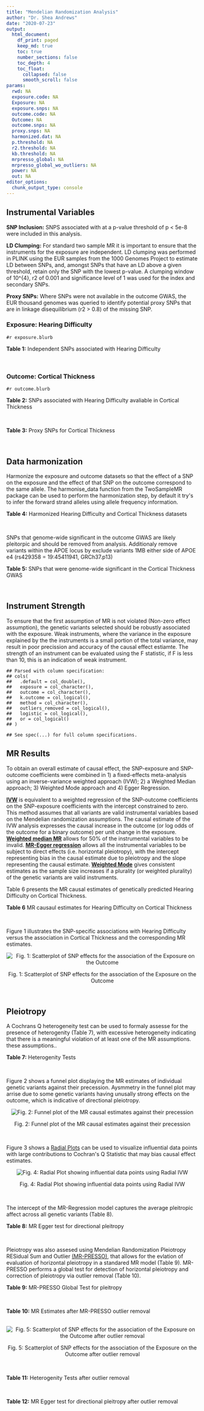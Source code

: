 ```yaml
---
title: "Mendelian Randomization Analysis"
author: "Dr. Shea Andrews"
date: "2020-07-23"
output:
  html_document:
    df_print: paged
    keep_md: true
    toc: true
    number_sections: false
    toc_depth: 4
    toc_float:
      collapsed: false
      smooth_scroll: false
params:
  rwd: NA
  exposure.code: NA
  Exposure: NA
  exposure.snps: NA
  outcome.code: NA
  Outcome: NA
  outcome.snps: NA
  proxy.snps: NA
  harmonized.dat: NA
  p.threshold: NA
  r2.threshold: NA
  kb.threshold: NA
  mrpresso_global: NA
  mrpresso_global_wo_outliers: NA
  power: NA
  out: NA
editor_options:
  chunk_output_type: console
---
```







## Instrumental Variables
**SNP Inclusion:** SNPS associated with at a p-value threshold of p < 5e-8 were included in this analysis.
<br>

**LD Clumping:** For standard two sample MR it is important to ensure that the instruments for the exposure are independent. LD clumping was performed in PLINK using the EUR samples from the 1000 Genomes Project to estimate LD between SNPs, and, amongst SNPs that have an LD above a given threshold, retain only the SNP with the lowest p-value. A clumping window of 10^{4}, r2 of 0.001 and significance level of 1 was used for the index and secondary SNPs.
<br>

**Proxy SNPs:** Where SNPs were not available in the outcome GWAS, the EUR thousand genomes was queried to identify potential proxy SNPs that are in linkage disequilibrium (r2 > 0.8) of the missing SNP.
<br>

### Exposure: Hearing Difficulty
`#r exposure.blurb`
<br>

**Table 1:** Independent SNPs associated with Hearing Difficulty
<div data-pagedtable="false">
  <script data-pagedtable-source type="application/json">
{"columns":[{"label":["SNP"],"name":[1],"type":["chr"],"align":["left"]},{"label":["CHROM"],"name":[2],"type":["dbl"],"align":["right"]},{"label":["POS"],"name":[3],"type":["dbl"],"align":["right"]},{"label":["REF"],"name":[4],"type":["chr"],"align":["left"]},{"label":["ALT"],"name":[5],"type":["chr"],"align":["left"]},{"label":["AF"],"name":[6],"type":["dbl"],"align":["right"]},{"label":["BETA"],"name":[7],"type":["dbl"],"align":["right"]},{"label":["SE"],"name":[8],"type":["dbl"],"align":["right"]},{"label":["Z"],"name":[9],"type":["dbl"],"align":["right"]},{"label":["P"],"name":[10],"type":["dbl"],"align":["right"]},{"label":["N"],"name":[11],"type":["dbl"],"align":["right"]},{"label":["TRAIT"],"name":[12],"type":["chr"],"align":["left"]}],"data":[{"1":"rs12027345","2":"1","3":"46239991","4":"G","5":"A","6":"0.432915","7":"-0.00785785","8":"0.00133184","9":"-5.90000","10":"3.6e-09","11":"250389","12":"Hearing_Difficulty"},{"1":"rs7525101","2":"1","3":"165109131","4":"C","5":"T","6":"0.440725","7":"0.00752096","8":"0.00132707","9":"5.66734","10":"1.5e-08","11":"250389","12":"Hearing_Difficulty"},{"1":"rs10927035","2":"1","3":"243703982","4":"C","5":"T","6":"0.649233","7":"0.00754234","8":"0.00138251","9":"5.45554","10":"4.9e-08","11":"250389","12":"Hearing_Difficulty"},{"1":"rs62188635","2":"2","3":"208082510","4":"C","5":"T","6":"0.545031","7":"-0.00827833","8":"0.00132906","9":"-6.22871","10":"4.7e-10","11":"250389","12":"Hearing_Difficulty"},{"1":"rs13093972","2":"3","3":"114987255","4":"A","5":"G","6":"0.448377","7":"0.00775587","8":"0.00133038","9":"5.82982","10":"5.5e-09","11":"250389","12":"Hearing_Difficulty"},{"1":"rs55853808","2":"3","3":"182053946","4":"A","5":"G","6":"0.162990","7":"0.01187470","8":"0.00180540","9":"6.57732","10":"4.8e-11","11":"250389","12":"Hearing_Difficulty"},{"1":"rs35414371","2":"4","3":"17530692","4":"T","5":"A","6":"0.132722","7":"0.01310280","8":"0.00194526","9":"6.73576","10":"1.6e-11","11":"250389","12":"Hearing_Difficulty"},{"1":"rs10475169","2":"5","3":"2555514","4":"A","5":"C","6":"0.117756","7":"0.01173770","8":"0.00204412","9":"5.74218","10":"9.3e-09","11":"250389","12":"Hearing_Difficulty"},{"1":"rs6453022","2":"5","3":"73076511","4":"C","5":"A","6":"0.500946","7":"0.01262160","8":"0.00132561","9":"9.52135","10":"1.7e-21","11":"250389","12":"Hearing_Difficulty"},{"1":"rs306574","2":"5","3":"94049523","4":"A","5":"G","6":"0.488764","7":"-0.00793561","8":"0.00131904","9":"-6.01620","10":"1.8e-09","11":"250389","12":"Hearing_Difficulty"},{"1":"rs1928176","2":"6","3":"21968899","4":"A","5":"G","6":"0.482818","7":"0.00749378","8":"0.00133347","9":"5.61976","10":"1.9e-08","11":"250389","12":"Hearing_Difficulty"},{"1":"rs13204736","2":"6","3":"32582603","4":"G","5":"A","6":"0.348495","7":"0.01146660","8":"0.00142649","9":"8.03833","10":"9.1e-16","11":"250389","12":"Hearing_Difficulty"},{"1":"rs62646255","2":"6","3":"43262303","4":"T","5":"C","6":"0.391260","7":"-0.01270780","8":"0.00135504","9":"-9.37817","10":"6.7e-21","11":"250389","12":"Hearing_Difficulty"},{"1":"rs217287","2":"6","3":"84407466","4":"C","5":"T","6":"0.440322","7":"0.00784960","8":"0.00133602","9":"5.87536","10":"4.2e-09","11":"250389","12":"Hearing_Difficulty"},{"1":"rs9493627","2":"6","3":"133789728","4":"G","5":"A","6":"0.320275","7":"0.01043660","8":"0.00141112","9":"7.39597","10":"1.4e-13","11":"250389","12":"Hearing_Difficulty"},{"1":"rs2236401","2":"6","3":"158504981","4":"C","5":"T","6":"0.514779","7":"0.00808004","8":"0.00132024","9":"6.12013","10":"9.3e-10","11":"250389","12":"Hearing_Difficulty"},{"1":"rs4947828","2":"7","3":"50805115","4":"T","5":"G","6":"0.769429","7":"0.00955408","8":"0.00156472","9":"6.10594","10":"1.0e-09","11":"250389","12":"Hearing_Difficulty"},{"1":"rs9691831","2":"7","3":"138498348","4":"A","5":"G","6":"0.584558","7":"0.00740690","8":"0.00133806","9":"5.53555","10":"3.1e-08","11":"250389","12":"Hearing_Difficulty"},{"1":"rs3890736","2":"8","3":"21532239","4":"G","5":"A","6":"0.373324","7":"0.00765762","8":"0.00136882","9":"5.59432","10":"2.2e-08","11":"250389","12":"Hearing_Difficulty"},{"1":"rs76837345","2":"8","3":"82668818","4":"A","5":"G","6":"0.069355","7":"0.01460190","8":"0.00259963","9":"5.61691","10":"1.9e-08","11":"250389","12":"Hearing_Difficulty"},{"1":"rs1962104","2":"8","3":"141635329","4":"T","5":"C","6":"0.558034","7":"0.00889466","8":"0.00133827","9":"6.64639","10":"3.0e-11","11":"250389","12":"Hearing_Difficulty"},{"1":"rs4948502","2":"10","3":"63839417","4":"T","5":"C","6":"0.426934","7":"-0.00805794","8":"0.00133835","9":"-6.02080","10":"1.7e-09","11":"250389","12":"Hearing_Difficulty"},{"1":"rs2270550","2":"10","3":"75874192","4":"T","5":"C","6":"0.547333","7":"0.00852536","8":"0.00136055","9":"6.26611","10":"3.7e-10","11":"250389","12":"Hearing_Difficulty"},{"1":"rs11596052","2":"10","3":"80520313","4":"T","5":"C","6":"0.219355","7":"-0.00900108","8":"0.00161979","9":"-5.55694","10":"2.7e-08","11":"250389","12":"Hearing_Difficulty"},{"1":"rs1097215","2":"10","3":"94787804","4":"G","5":"A","6":"0.474064","7":"-0.00798345","8":"0.00132256","9":"-6.03636","10":"1.6e-09","11":"250389","12":"Hearing_Difficulty"},{"1":"rs10901863","2":"10","3":"126812270","4":"C","5":"T","6":"0.268469","7":"0.01207640","8":"0.00153378","9":"7.87362","10":"3.4e-15","11":"250389","12":"Hearing_Difficulty"},{"1":"rs55635402","2":"11","3":"8056913","4":"A","5":"G","6":"0.194930","7":"-0.01052120","8":"0.00166935","9":"-6.30257","10":"2.9e-10","11":"250389","12":"Hearing_Difficulty"},{"1":"rs141403654","2":"11","3":"47715487","4":"A","5":"T","6":"0.015434","7":"0.03134020","8":"0.00568478","9":"5.51300","10":"3.5e-08","11":"250389","12":"Hearing_Difficulty"},{"1":"rs7951935","2":"11","3":"89030399","4":"G","5":"T","6":"0.379826","7":"0.01135240","8":"0.00136208","9":"8.33461","10":"7.8e-17","11":"250389","12":"Hearing_Difficulty"},{"1":"rs67307131","2":"11","3":"118480223","4":"T","5":"C","6":"0.346657","7":"0.00913602","8":"0.00139364","9":"6.55551","10":"5.5e-11","11":"250389","12":"Hearing_Difficulty"},{"1":"rs12552","2":"13","3":"53625781","4":"A","5":"G","6":"0.561874","7":"-0.00728153","8":"0.00133440","9":"-5.45678","10":"4.8e-08","11":"250389","12":"Hearing_Difficulty"},{"1":"rs9517282","2":"13","3":"99059183","4":"C","5":"A","6":"0.548995","7":"-0.00778367","8":"0.00133726","9":"-5.82061","10":"5.9e-09","11":"250389","12":"Hearing_Difficulty"},{"1":"rs1566129","2":"14","3":"52514912","4":"T","5":"C","6":"0.586284","7":"-0.00906457","8":"0.00134065","9":"-6.76132","10":"1.4e-11","11":"250389","12":"Hearing_Difficulty"},{"1":"rs62015206","2":"15","3":"52374075","4":"C","5":"T","6":"0.591962","7":"0.00779412","8":"0.00134988","9":"5.77394","10":"7.7e-09","11":"250389","12":"Hearing_Difficulty"},{"1":"rs62033400","2":"16","3":"53811788","4":"A","5":"G","6":"0.394446","7":"-0.00850581","8":"0.00134974","9":"-6.30181","10":"2.9e-10","11":"250389","12":"Hearing_Difficulty"},{"1":"rs12938775","2":"17","3":"2574821","4":"G","5":"A","6":"0.501932","7":"-0.00745427","8":"0.00132034","9":"-5.64572","10":"1.6e-08","11":"250389","12":"Hearing_Difficulty"},{"1":"rs17671352","2":"17","3":"7127718","4":"T","5":"C","6":"0.619033","7":"-0.00777641","8":"0.00135880","9":"-5.72300","10":"1.0e-08","11":"250389","12":"Hearing_Difficulty"},{"1":"rs4611552","2":"18","3":"52636091","4":"T","5":"C","6":"0.215352","7":"0.00885933","8":"0.00160737","9":"5.51169","10":"3.6e-08","11":"250389","12":"Hearing_Difficulty"},{"1":"rs132929","2":"22","3":"38487002","4":"G","5":"A","6":"0.413979","7":"0.00983905","8":"0.00134066","9":"7.33896","10":"2.2e-13","11":"250389","12":"Hearing_Difficulty"},{"1":"rs36062310","2":"22","3":"50988105","4":"G","5":"A","6":"0.043658","7":"0.03145420","8":"0.00322683","9":"9.74771","10":"1.9e-22","11":"250389","12":"Hearing_Difficulty"}],"options":{"columns":{"min":{},"max":[10]},"rows":{"min":[10],"max":[10]},"pages":{}}}
  </script>
</div>
<br>

### Outcome: Cortical Thickness
`#r outcome.blurb`
<br>

**Table 2:** SNPs associated with Hearing Difficulty avaliable in Cortical Thickness
<div data-pagedtable="false">
  <script data-pagedtable-source type="application/json">
{"columns":[{"label":["SNP"],"name":[1],"type":["chr"],"align":["left"]},{"label":["CHROM"],"name":[2],"type":["dbl"],"align":["right"]},{"label":["POS"],"name":[3],"type":["dbl"],"align":["right"]},{"label":["REF"],"name":[4],"type":["chr"],"align":["left"]},{"label":["ALT"],"name":[5],"type":["chr"],"align":["left"]},{"label":["AF"],"name":[6],"type":["dbl"],"align":["right"]},{"label":["BETA"],"name":[7],"type":["dbl"],"align":["right"]},{"label":["SE"],"name":[8],"type":["dbl"],"align":["right"]},{"label":["Z"],"name":[9],"type":["dbl"],"align":["right"]},{"label":["P"],"name":[10],"type":["dbl"],"align":["right"]},{"label":["N"],"name":[11],"type":["dbl"],"align":["right"]},{"label":["TRAIT"],"name":[12],"type":["chr"],"align":["left"]}],"data":[{"1":"rs12027345","2":"1","3":"46239991","4":"G","5":"A","6":"0.4395","7":"-0.0018","8":"0.0008","9":"-2.2500000","10":"2.044e-02","11":"32126","12":"Cortical_Thickness"},{"1":"rs7525101","2":"1","3":"165109131","4":"C","5":"T","6":"0.4460","7":"-0.0011","8":"0.0008","9":"-1.3750000","10":"1.530e-01","11":"32872","12":"Cortical_Thickness"},{"1":"rs10927035","2":"1","3":"243703982","4":"C","5":"T","6":"0.6444","7":"-0.0009","8":"0.0008","9":"-1.1250000","10":"2.712e-01","11":"32680","12":"Cortical_Thickness"},{"1":"rs62188635","2":"2","3":"208082510","4":"C","5":"T","6":"0.5383","7":"-0.0024","8":"0.0008","9":"-3.0000000","10":"1.756e-03","11":"31514","12":"Cortical_Thickness"},{"1":"rs13093972","2":"3","3":"114987255","4":"A","5":"G","6":"0.4339","7":"0.0001","8":"0.0008","9":"0.1250000","10":"8.678e-01","11":"32872","12":"Cortical_Thickness"},{"1":"rs55853808","2":"3","3":"182053946","4":"A","5":"G","6":"0.1585","7":"-0.0010","8":"0.0011","9":"-0.9090910","10":"3.734e-01","11":"27467","12":"Cortical_Thickness"},{"1":"rs35414371","2":"4","3":"17530692","4":"T","5":"A","6":"0.1398","7":"0.0002","8":"0.0011","9":"0.1818182","10":"8.845e-01","11":"32872","12":"Cortical_Thickness"},{"1":"rs10475169","2":"5","3":"2555514","4":"A","5":"C","6":"0.1209","7":"0.0007","8":"0.0011","9":"0.6363640","10":"5.604e-01","11":"33281","12":"Cortical_Thickness"},{"1":"rs6453022","2":"5","3":"73076511","4":"C","5":"A","6":"0.4921","7":"0.0008","8":"0.0008","9":"1.0000000","10":"3.048e-01","11":"32872","12":"Cortical_Thickness"},{"1":"rs306574","2":"5","3":"94049523","4":"A","5":"G","6":"0.4991","7":"-0.0005","8":"0.0008","9":"-0.6250000","10":"5.357e-01","11":"32872","12":"Cortical_Thickness"},{"1":"rs1928176","2":"6","3":"21968899","4":"A","5":"G","6":"0.4812","7":"0.0006","8":"0.0008","9":"0.7500000","10":"4.513e-01","11":"32872","12":"Cortical_Thickness"},{"1":"rs217287","2":"6","3":"84407466","4":"C","5":"T","6":"0.4341","7":"-0.0009","8":"0.0008","9":"-1.1250000","10":"2.521e-01","11":"32872","12":"Cortical_Thickness"},{"1":"rs9493627","2":"6","3":"133789728","4":"G","5":"A","6":"0.3187","7":"-0.0003","8":"0.0008","9":"-0.3750000","10":"6.894e-01","11":"32243","12":"Cortical_Thickness"},{"1":"rs2236401","2":"6","3":"158504981","4":"C","5":"T","6":"0.5164","7":"-0.0001","8":"0.0008","9":"-0.1250000","10":"9.241e-01","11":"32603","12":"Cortical_Thickness"},{"1":"rs4947828","2":"7","3":"50805115","4":"T","5":"G","6":"0.7711","7":"0.0008","8":"0.0009","9":"0.8888890","10":"3.528e-01","11":"32680","12":"Cortical_Thickness"},{"1":"rs9691831","2":"7","3":"138498348","4":"A","5":"G","6":"0.5870","7":"-0.0010","8":"0.0008","9":"-1.2500000","10":"2.163e-01","11":"32872","12":"Cortical_Thickness"},{"1":"rs3890736","2":"8","3":"21532239","4":"G","5":"A","6":"0.3836","7":"0.0009","8":"0.0008","9":"1.1250000","10":"2.337e-01","11":"32643","12":"Cortical_Thickness"},{"1":"rs76837345","2":"8","3":"82668818","4":"A","5":"G","6":"0.0677","7":"-0.0005","8":"0.0015","9":"-0.3333330","10":"7.211e-01","11":"32872","12":"Cortical_Thickness"},{"1":"rs1962104","2":"8","3":"141635329","4":"T","5":"C","6":"0.5460","7":"-0.0006","8":"0.0008","9":"-0.7500000","10":"4.723e-01","11":"32872","12":"Cortical_Thickness"},{"1":"rs4948502","2":"10","3":"63839417","4":"T","5":"C","6":"0.4177","7":"-0.0007","8":"0.0008","9":"-0.8750000","10":"3.458e-01","11":"32872","12":"Cortical_Thickness"},{"1":"rs11596052","2":"10","3":"80520313","4":"T","5":"C","6":"0.2213","7":"0.0001","8":"0.0009","9":"0.1111110","10":"8.815e-01","11":"32512","12":"Cortical_Thickness"},{"1":"rs1097215","2":"10","3":"94787804","4":"G","5":"A","6":"0.4879","7":"0.0009","8":"0.0008","9":"1.1250000","10":"2.326e-01","11":"32872","12":"Cortical_Thickness"},{"1":"rs10901863","2":"10","3":"126812270","4":"C","5":"T","6":"0.2681","7":"-0.0007","8":"0.0010","9":"-0.7000000","10":"4.867e-01","11":"29256","12":"Cortical_Thickness"},{"1":"rs55635402","2":"11","3":"8056913","4":"A","5":"G","6":"0.1966","7":"-0.0008","8":"0.0009","9":"-0.8888890","10":"3.809e-01","11":"32441","12":"Cortical_Thickness"},{"1":"rs141403654","2":"11","3":"47715487","4":"A","5":"T","6":"0.0217","7":"0.0003","8":"0.0031","9":"0.0967742","10":"9.209e-01","11":"28823","12":"Cortical_Thickness"},{"1":"rs7951935","2":"11","3":"89030399","4":"G","5":"T","6":"0.3636","7":"0.0015","8":"0.0008","9":"1.8750000","10":"4.710e-02","11":"32872","12":"Cortical_Thickness"},{"1":"rs67307131","2":"11","3":"118480223","4":"T","5":"C","6":"0.3440","7":"-0.0005","8":"0.0008","9":"-0.6250000","10":"5.681e-01","11":"32872","12":"Cortical_Thickness"},{"1":"rs12552","2":"13","3":"53625781","4":"A","5":"G","6":"0.5590","7":"-0.0007","8":"0.0008","9":"-0.8750000","10":"3.925e-01","11":"32872","12":"Cortical_Thickness"},{"1":"rs9517282","2":"13","3":"99059183","4":"C","5":"A","6":"0.5417","7":"-0.0010","8":"0.0008","9":"-1.2500000","10":"2.166e-01","11":"32872","12":"Cortical_Thickness"},{"1":"rs1566129","2":"14","3":"52514912","4":"T","5":"C","6":"0.5837","7":"-0.0006","8":"0.0008","9":"-0.7500000","10":"4.430e-01","11":"32872","12":"Cortical_Thickness"},{"1":"rs62015206","2":"15","3":"52374075","4":"C","5":"T","6":"0.5848","7":"0.0006","8":"0.0008","9":"0.7500000","10":"4.673e-01","11":"32872","12":"Cortical_Thickness"},{"1":"rs62033400","2":"16","3":"53811788","4":"A","5":"G","6":"0.3938","7":"-0.0007","8":"0.0008","9":"-0.8750000","10":"3.885e-01","11":"32872","12":"Cortical_Thickness"},{"1":"rs12938775","2":"17","3":"2574821","4":"G","5":"A","6":"0.5010","7":"-0.0043","8":"0.0009","9":"-4.7777778","10":"6.873e-07","11":"27187","12":"Cortical_Thickness"},{"1":"rs17671352","2":"17","3":"7127718","4":"T","5":"C","6":"0.6261","7":"-0.0010","8":"0.0008","9":"-1.2500000","10":"2.036e-01","11":"32872","12":"Cortical_Thickness"},{"1":"rs4611552","2":"18","3":"52636091","4":"T","5":"C","6":"0.2174","7":"0.0001","8":"0.0009","9":"0.1111110","10":"9.331e-01","11":"32872","12":"Cortical_Thickness"},{"1":"rs132929","2":"22","3":"38487002","4":"G","5":"A","6":"0.4149","7":"-0.0013","8":"0.0008","9":"-1.6250000","10":"9.680e-02","11":"32764","12":"Cortical_Thickness"},{"1":"rs36062310","2":"22","3":"50988105","4":"G","5":"A","6":"0.0432","7":"0.0003","8":"0.0022","9":"0.1363636","10":"8.962e-01","11":"27046","12":"Cortical_Thickness"},{"1":"rs13204736","2":"NA","3":"NA","4":"NA","5":"NA","6":"NA","7":"NA","8":"NA","9":"NA","10":"NA","11":"NA","12":"NA"},{"1":"rs62646255","2":"NA","3":"NA","4":"NA","5":"NA","6":"NA","7":"NA","8":"NA","9":"NA","10":"NA","11":"NA","12":"NA"},{"1":"rs2270550","2":"NA","3":"NA","4":"NA","5":"NA","6":"NA","7":"NA","8":"NA","9":"NA","10":"NA","11":"NA","12":"NA"}],"options":{"columns":{"min":{},"max":[10]},"rows":{"min":[10],"max":[10]},"pages":{}}}
  </script>
</div>
<br>

**Table 3:** Proxy SNPs for Cortical Thickness
<div data-pagedtable="false">
  <script data-pagedtable-source type="application/json">
{"columns":[{"label":["target_snp"],"name":[1],"type":["chr"],"align":["left"]},{"label":["proxy_snp"],"name":[2],"type":["chr"],"align":["left"]},{"label":["ld.r2"],"name":[3],"type":["dbl"],"align":["right"]},{"label":["Dprime"],"name":[4],"type":["dbl"],"align":["right"]},{"label":["PHASE"],"name":[5],"type":["chr"],"align":["left"]},{"label":["X12"],"name":[6],"type":["lgl"],"align":["right"]},{"label":["CHROM"],"name":[7],"type":["dbl"],"align":["right"]},{"label":["POS"],"name":[8],"type":["dbl"],"align":["right"]},{"label":["REF.proxy"],"name":[9],"type":["chr"],"align":["left"]},{"label":["ALT.proxy"],"name":[10],"type":["chr"],"align":["left"]},{"label":["AF"],"name":[11],"type":["dbl"],"align":["right"]},{"label":["BETA"],"name":[12],"type":["dbl"],"align":["right"]},{"label":["SE"],"name":[13],"type":["dbl"],"align":["right"]},{"label":["Z"],"name":[14],"type":["dbl"],"align":["right"]},{"label":["P"],"name":[15],"type":["dbl"],"align":["right"]},{"label":["N"],"name":[16],"type":["dbl"],"align":["right"]},{"label":["TRAIT"],"name":[17],"type":["chr"],"align":["left"]},{"label":["ref"],"name":[18],"type":["chr"],"align":["left"]},{"label":["ref.proxy"],"name":[19],"type":["chr"],"align":["left"]},{"label":["alt"],"name":[20],"type":["chr"],"align":["left"]},{"label":["alt.proxy"],"name":[21],"type":["chr"],"align":["left"]},{"label":["ALT"],"name":[22],"type":["chr"],"align":["left"]},{"label":["REF"],"name":[23],"type":["chr"],"align":["left"]},{"label":["proxy.outcome"],"name":[24],"type":["lgl"],"align":["right"]}],"data":[{"1":"rs62646255","2":"rs1574430","3":"0.971797","4":"0.995868","5":"CA/TC","6":"NA","7":"6","8":"43269029","9":"A","10":"C","11":"0.5990","12":"0.0023","13":"8e-04","14":"2.875","15":"0.002607","16":"32872","17":"Cortical_Thickness","18":"C","19":"A","20":"T","21":"C","22":"T","23":"C","24":"TRUE"},{"1":"rs2270550","2":"rs2131957","3":"0.856412","4":"0.982009","5":"TC/CA","6":"NA","7":"10","8":"75866929","9":"C","10":"A","11":"0.5746","12":"-0.0009","13":"8e-04","14":"-1.125","15":"0.241500","16":"32680","17":"Cortical_Thickness","18":"T","19":"C","20":"C","21":"A","22":"C","23":"T","24":"TRUE"},{"1":"rs13204736","2":"NA","3":"NA","4":"NA","5":"NA","6":"NA","7":"NA","8":"NA","9":"NA","10":"NA","11":"NA","12":"NA","13":"NA","14":"NA","15":"NA","16":"NA","17":"NA","18":"NA","19":"NA","20":"NA","21":"NA","22":"NA","23":"NA","24":"NA"}],"options":{"columns":{"min":{},"max":[10]},"rows":{"min":[10],"max":[10]},"pages":{}}}
  </script>
</div>
<br>

## Data harmonization
Harmonize the exposure and outcome datasets so that the effect of a SNP on the exposure and the effect of that SNP on the outcome correspond to the same allele. The harmonise_data function from the TwoSampleMR package can be used to perform the harmonization step, by default it try's to infer the forward strand alleles using allele frequency information.
<br>

**Table 4:** Harmonized Hearing Difficulty and Cortical Thickness datasets
<div data-pagedtable="false">
  <script data-pagedtable-source type="application/json">
{"columns":[{"label":["SNP"],"name":[1],"type":["chr"],"align":["left"]},{"label":["effect_allele.exposure"],"name":[2],"type":["chr"],"align":["left"]},{"label":["other_allele.exposure"],"name":[3],"type":["chr"],"align":["left"]},{"label":["effect_allele.outcome"],"name":[4],"type":["chr"],"align":["left"]},{"label":["other_allele.outcome"],"name":[5],"type":["chr"],"align":["left"]},{"label":["beta.exposure"],"name":[6],"type":["dbl"],"align":["right"]},{"label":["beta.outcome"],"name":[7],"type":["dbl"],"align":["right"]},{"label":["eaf.exposure"],"name":[8],"type":["dbl"],"align":["right"]},{"label":["eaf.outcome"],"name":[9],"type":["dbl"],"align":["right"]},{"label":["remove"],"name":[10],"type":["lgl"],"align":["right"]},{"label":["palindromic"],"name":[11],"type":["lgl"],"align":["right"]},{"label":["ambiguous"],"name":[12],"type":["lgl"],"align":["right"]},{"label":["id.outcome"],"name":[13],"type":["chr"],"align":["left"]},{"label":["chr.outcome"],"name":[14],"type":["dbl"],"align":["right"]},{"label":["pos.outcome"],"name":[15],"type":["dbl"],"align":["right"]},{"label":["se.outcome"],"name":[16],"type":["dbl"],"align":["right"]},{"label":["z.outcome"],"name":[17],"type":["dbl"],"align":["right"]},{"label":["pval.outcome"],"name":[18],"type":["dbl"],"align":["right"]},{"label":["samplesize.outcome"],"name":[19],"type":["dbl"],"align":["right"]},{"label":["outcome"],"name":[20],"type":["chr"],"align":["left"]},{"label":["mr_keep.outcome"],"name":[21],"type":["lgl"],"align":["right"]},{"label":["pval_origin.outcome"],"name":[22],"type":["chr"],"align":["left"]},{"label":["chr.exposure"],"name":[23],"type":["dbl"],"align":["right"]},{"label":["pos.exposure"],"name":[24],"type":["dbl"],"align":["right"]},{"label":["se.exposure"],"name":[25],"type":["dbl"],"align":["right"]},{"label":["z.exposure"],"name":[26],"type":["dbl"],"align":["right"]},{"label":["pval.exposure"],"name":[27],"type":["dbl"],"align":["right"]},{"label":["samplesize.exposure"],"name":[28],"type":["dbl"],"align":["right"]},{"label":["exposure"],"name":[29],"type":["chr"],"align":["left"]},{"label":["mr_keep.exposure"],"name":[30],"type":["lgl"],"align":["right"]},{"label":["pval_origin.exposure"],"name":[31],"type":["chr"],"align":["left"]},{"label":["id.exposure"],"name":[32],"type":["chr"],"align":["left"]},{"label":["action"],"name":[33],"type":["dbl"],"align":["right"]},{"label":["mr_keep"],"name":[34],"type":["lgl"],"align":["right"]},{"label":["pt"],"name":[35],"type":["dbl"],"align":["right"]},{"label":["pleitropy_keep"],"name":[36],"type":["lgl"],"align":["right"]},{"label":["mrpresso_RSSobs"],"name":[37],"type":["dbl"],"align":["right"]},{"label":["mrpresso_pval"],"name":[38],"type":["chr"],"align":["left"]},{"label":["mrpresso_keep"],"name":[39],"type":["lgl"],"align":["right"]}],"data":[{"1":"rs10475169","2":"C","3":"A","4":"C","5":"A","6":"0.01173770","7":"0.0007","8":"0.117756","9":"0.1209","10":"FALSE","11":"FALSE","12":"FALSE","13":"GsTJRH","14":"5","15":"2555514","16":"0.0011","17":"0.6363640","18":"5.604e-01","19":"33281","20":"Grasby2020thickness","21":"TRUE","22":"reported","23":"5","24":"2555514","25":"0.00204412","26":"5.74218","27":"9.3e-09","28":"250389","29":"Wells2019hdiff","30":"TRUE","31":"reported","32":"4AOgCo","33":"2","34":"TRUE","35":"5e-08","36":"TRUE","37":"7.627071e-08","38":"1","39":"TRUE"},{"1":"rs10901863","2":"T","3":"C","4":"T","5":"C","6":"0.01207640","7":"-0.0007","8":"0.268469","9":"0.2681","10":"FALSE","11":"FALSE","12":"FALSE","13":"GsTJRH","14":"10","15":"126812270","16":"0.0010","17":"-0.7000000","18":"4.867e-01","19":"29256","20":"Grasby2020thickness","21":"TRUE","22":"reported","23":"10","24":"126812270","25":"0.00153378","26":"7.87362","27":"3.4e-15","28":"250389","29":"Wells2019hdiff","30":"TRUE","31":"reported","32":"4AOgCo","33":"2","34":"TRUE","35":"5e-08","36":"TRUE","37":"1.391955e-06","38":"1","39":"TRUE"},{"1":"rs10927035","2":"T","3":"C","4":"T","5":"C","6":"0.00754234","7":"-0.0009","8":"0.649233","9":"0.6444","10":"FALSE","11":"FALSE","12":"FALSE","13":"GsTJRH","14":"1","15":"243703982","16":"0.0008","17":"-1.1250000","18":"2.712e-01","19":"32680","20":"Grasby2020thickness","21":"TRUE","22":"reported","23":"1","24":"243703982","25":"0.00138251","26":"5.45554","27":"4.9e-08","28":"250389","29":"Wells2019hdiff","30":"TRUE","31":"reported","32":"4AOgCo","33":"2","34":"TRUE","35":"5e-08","36":"TRUE","37":"1.438768e-06","38":"1","39":"TRUE"},{"1":"rs1097215","2":"A","3":"G","4":"A","5":"G","6":"-0.00798345","7":"0.0009","8":"0.474064","9":"0.4879","10":"FALSE","11":"FALSE","12":"FALSE","13":"GsTJRH","14":"10","15":"94787804","16":"0.0008","17":"1.1250000","18":"2.326e-01","19":"32872","20":"Grasby2020thickness","21":"TRUE","22":"reported","23":"10","24":"94787804","25":"0.00132256","26":"-6.03636","27":"1.6e-09","28":"250389","29":"Wells2019hdiff","30":"TRUE","31":"reported","32":"4AOgCo","33":"2","34":"TRUE","35":"5e-08","36":"TRUE","37":"1.485538e-06","38":"1","39":"TRUE"},{"1":"rs11596052","2":"C","3":"T","4":"C","5":"T","6":"-0.00900108","7":"0.0001","8":"0.219355","9":"0.2213","10":"FALSE","11":"FALSE","12":"FALSE","13":"GsTJRH","14":"10","15":"80520313","16":"0.0009","17":"0.1111110","18":"8.815e-01","19":"32512","20":"Grasby2020thickness","21":"TRUE","22":"reported","23":"10","24":"80520313","25":"0.00161979","26":"-5.55694","27":"2.7e-08","28":"250389","29":"Wells2019hdiff","30":"TRUE","31":"reported","32":"4AOgCo","33":"2","34":"TRUE","35":"5e-08","36":"TRUE","37":"1.932361e-07","38":"1","39":"TRUE"},{"1":"rs12027345","2":"A","3":"G","4":"A","5":"G","6":"-0.00785785","7":"-0.0018","8":"0.432915","9":"0.4395","10":"FALSE","11":"FALSE","12":"FALSE","13":"GsTJRH","14":"1","15":"46239991","16":"0.0008","17":"-2.2500000","18":"2.044e-02","19":"32126","20":"Grasby2020thickness","21":"TRUE","22":"reported","23":"1","24":"46239991","25":"0.00133184","26":"-5.90000","27":"3.6e-09","28":"250389","29":"Wells2019hdiff","30":"TRUE","31":"reported","32":"4AOgCo","33":"2","34":"TRUE","35":"5e-08","36":"TRUE","37":"2.382815e-06","38":"1","39":"TRUE"},{"1":"rs12552","2":"G","3":"A","4":"G","5":"A","6":"-0.00728153","7":"-0.0007","8":"0.561874","9":"0.5590","10":"FALSE","11":"FALSE","12":"FALSE","13":"GsTJRH","14":"13","15":"53625781","16":"0.0008","17":"-0.8750000","18":"3.925e-01","19":"32872","20":"Grasby2020thickness","21":"TRUE","22":"reported","23":"13","24":"53625781","25":"0.00133440","26":"-5.45678","27":"4.8e-08","28":"250389","29":"Wells2019hdiff","30":"TRUE","31":"reported","32":"4AOgCo","33":"2","34":"TRUE","35":"5e-08","36":"TRUE","37":"1.942304e-07","38":"1","39":"TRUE"},{"1":"rs12938775","2":"A","3":"G","4":"A","5":"G","6":"-0.00745427","7":"-0.0043","8":"0.501932","9":"0.5010","10":"FALSE","11":"FALSE","12":"FALSE","13":"GsTJRH","14":"17","15":"2574821","16":"0.0009","17":"-4.7777778","18":"6.873e-07","19":"27187","20":"Grasby2020thickness","21":"TRUE","22":"reported","23":"17","24":"2574821","25":"0.00132034","26":"-5.64572","27":"1.6e-08","28":"250389","29":"Wells2019hdiff","30":"TRUE","31":"reported","32":"4AOgCo","33":"2","34":"TRUE","35":"5e-08","36":"TRUE","37":"1.670004e-05","38":"<0.0039","39":"FALSE"},{"1":"rs13093972","2":"G","3":"A","4":"G","5":"A","6":"0.00775587","7":"0.0001","8":"0.448377","9":"0.4339","10":"FALSE","11":"FALSE","12":"FALSE","13":"GsTJRH","14":"3","15":"114987255","16":"0.0008","17":"0.1250000","18":"8.678e-01","19":"32872","20":"Grasby2020thickness","21":"TRUE","22":"reported","23":"3","24":"114987255","25":"0.00133038","26":"5.82982","27":"5.5e-09","28":"250389","29":"Wells2019hdiff","30":"TRUE","31":"reported","32":"4AOgCo","33":"2","34":"TRUE","35":"5e-08","36":"TRUE","37":"3.545183e-08","38":"1","39":"TRUE"},{"1":"rs132929","2":"A","3":"G","4":"A","5":"G","6":"0.00983905","7":"-0.0013","8":"0.413979","9":"0.4149","10":"FALSE","11":"FALSE","12":"FALSE","13":"GsTJRH","14":"22","15":"38487002","16":"0.0008","17":"-1.6250000","18":"9.680e-02","19":"32764","20":"Grasby2020thickness","21":"TRUE","22":"reported","23":"22","24":"38487002","25":"0.00134066","26":"7.33896","27":"2.2e-13","28":"250389","29":"Wells2019hdiff","30":"TRUE","31":"reported","32":"4AOgCo","33":"2","34":"TRUE","35":"5e-08","36":"TRUE","37":"2.946324e-06","38":"1","39":"TRUE"},{"1":"rs141403654","2":"T","3":"A","4":"T","5":"A","6":"0.03134020","7":"0.0003","8":"0.015434","9":"0.0217","10":"FALSE","11":"TRUE","12":"FALSE","13":"GsTJRH","14":"11","15":"47715487","16":"0.0031","17":"0.0967742","18":"9.209e-01","19":"28823","20":"Grasby2020thickness","21":"TRUE","22":"reported","23":"11","24":"47715487","25":"0.00568478","26":"5.51300","27":"3.5e-08","28":"250389","29":"Wells2019hdiff","30":"TRUE","31":"reported","32":"4AOgCo","33":"2","34":"TRUE","35":"5e-08","36":"TRUE","37":"7.544916e-07","38":"1","39":"TRUE"},{"1":"rs1566129","2":"C","3":"T","4":"C","5":"T","6":"-0.00906457","7":"-0.0006","8":"0.586284","9":"0.5837","10":"FALSE","11":"FALSE","12":"FALSE","13":"GsTJRH","14":"14","15":"52514912","16":"0.0008","17":"-0.7500000","18":"4.430e-01","19":"32872","20":"Grasby2020thickness","21":"TRUE","22":"reported","23":"14","24":"52514912","25":"0.00134065","26":"-6.76132","27":"1.4e-11","28":"250389","29":"Wells2019hdiff","30":"TRUE","31":"reported","32":"4AOgCo","33":"2","34":"TRUE","35":"5e-08","36":"TRUE","37":"7.565487e-08","38":"1","39":"TRUE"},{"1":"rs17671352","2":"C","3":"T","4":"C","5":"T","6":"-0.00777641","7":"-0.0010","8":"0.619033","9":"0.6261","10":"FALSE","11":"FALSE","12":"FALSE","13":"GsTJRH","14":"17","15":"7127718","16":"0.0008","17":"-1.2500000","18":"2.036e-01","19":"32872","20":"Grasby2020thickness","21":"TRUE","22":"reported","23":"17","24":"7127718","25":"0.00135880","26":"-5.72300","27":"1.0e-08","28":"250389","29":"Wells2019hdiff","30":"TRUE","31":"reported","32":"4AOgCo","33":"2","34":"TRUE","35":"5e-08","36":"TRUE","37":"5.321725e-07","38":"1","39":"TRUE"},{"1":"rs1928176","2":"G","3":"A","4":"G","5":"A","6":"0.00749378","7":"0.0006","8":"0.482818","9":"0.4812","10":"FALSE","11":"FALSE","12":"FALSE","13":"GsTJRH","14":"6","15":"21968899","16":"0.0008","17":"0.7500000","18":"4.513e-01","19":"32872","20":"Grasby2020thickness","21":"TRUE","22":"reported","23":"6","24":"21968899","25":"0.00133347","26":"5.61976","27":"1.9e-08","28":"250389","29":"Wells2019hdiff","30":"TRUE","31":"reported","32":"4AOgCo","33":"2","34":"TRUE","35":"5e-08","36":"TRUE","37":"1.097849e-07","38":"1","39":"TRUE"},{"1":"rs1962104","2":"C","3":"T","4":"C","5":"T","6":"0.00889466","7":"-0.0006","8":"0.558034","9":"0.5460","10":"FALSE","11":"FALSE","12":"FALSE","13":"GsTJRH","14":"8","15":"141635329","16":"0.0008","17":"-0.7500000","18":"4.723e-01","19":"32872","20":"Grasby2020thickness","21":"TRUE","22":"reported","23":"8","24":"141635329","25":"0.00133827","26":"6.64639","27":"3.0e-11","28":"250389","29":"Wells2019hdiff","30":"TRUE","31":"reported","32":"4AOgCo","33":"2","34":"TRUE","35":"5e-08","36":"TRUE","37":"9.052491e-07","38":"1","39":"TRUE"},{"1":"rs217287","2":"T","3":"C","4":"T","5":"C","6":"0.00784960","7":"-0.0009","8":"0.440322","9":"0.4341","10":"FALSE","11":"FALSE","12":"FALSE","13":"GsTJRH","14":"6","15":"84407466","16":"0.0008","17":"-1.1250000","18":"2.521e-01","19":"32872","20":"Grasby2020thickness","21":"TRUE","22":"reported","23":"6","24":"84407466","25":"0.00133602","26":"5.87536","27":"4.2e-09","28":"250389","29":"Wells2019hdiff","30":"TRUE","31":"reported","32":"4AOgCo","33":"2","34":"TRUE","35":"5e-08","36":"TRUE","37":"1.471203e-06","38":"1","39":"TRUE"},{"1":"rs2236401","2":"T","3":"C","4":"T","5":"C","6":"0.00808004","7":"-0.0001","8":"0.514779","9":"0.5164","10":"FALSE","11":"FALSE","12":"FALSE","13":"GsTJRH","14":"6","15":"158504981","16":"0.0008","17":"-0.1250000","18":"9.241e-01","19":"32603","20":"Grasby2020thickness","21":"TRUE","22":"reported","23":"6","24":"158504981","25":"0.00132024","26":"6.12013","27":"9.3e-10","28":"250389","29":"Wells2019hdiff","30":"TRUE","31":"reported","32":"4AOgCo","33":"2","34":"TRUE","35":"5e-08","36":"TRUE","37":"1.642178e-07","38":"1","39":"TRUE"},{"1":"rs2270550","2":"C","3":"T","4":"C","5":"T","6":"0.00852536","7":"-0.0009","8":"0.547333","9":"0.5746","10":"FALSE","11":"FALSE","12":"FALSE","13":"GsTJRH","14":"10","15":"75866929","16":"0.0008","17":"-1.1250000","18":"2.415e-01","19":"32680","20":"Grasby2020thickness","21":"TRUE","22":"reported","23":"10","24":"75874192","25":"0.00136055","26":"6.26611","27":"3.7e-10","28":"250389","29":"Wells2019hdiff","30":"TRUE","31":"reported","32":"4AOgCo","33":"2","34":"TRUE","35":"5e-08","36":"TRUE","37":"1.544894e-06","38":"1","39":"TRUE"},{"1":"rs306574","2":"G","3":"A","4":"G","5":"A","6":"-0.00793561","7":"-0.0005","8":"0.488764","9":"0.4991","10":"FALSE","11":"FALSE","12":"FALSE","13":"GsTJRH","14":"5","15":"94049523","16":"0.0008","17":"-0.6250000","18":"5.357e-01","19":"32872","20":"Grasby2020thickness","21":"TRUE","22":"reported","23":"5","24":"94049523","25":"0.00131904","26":"-6.01620","27":"1.8e-09","28":"250389","29":"Wells2019hdiff","30":"TRUE","31":"reported","32":"4AOgCo","33":"2","34":"TRUE","35":"5e-08","36":"TRUE","37":"4.554066e-08","38":"1","39":"TRUE"},{"1":"rs35414371","2":"A","3":"T","4":"A","5":"T","6":"0.01310280","7":"0.0002","8":"0.132722","9":"0.1398","10":"FALSE","11":"TRUE","12":"FALSE","13":"GsTJRH","14":"4","15":"17530692","16":"0.0011","17":"0.1818182","18":"8.845e-01","19":"32872","20":"Grasby2020thickness","21":"TRUE","22":"reported","23":"4","24":"17530692","25":"0.00194526","26":"6.73576","27":"1.6e-11","28":"250389","29":"Wells2019hdiff","30":"TRUE","31":"reported","32":"4AOgCo","33":"2","34":"TRUE","35":"5e-08","36":"TRUE","37":"8.376564e-08","38":"1","39":"TRUE"},{"1":"rs36062310","2":"A","3":"G","4":"A","5":"G","6":"0.03145420","7":"0.0003","8":"0.043658","9":"0.0432","10":"FALSE","11":"FALSE","12":"FALSE","13":"GsTJRH","14":"22","15":"50988105","16":"0.0022","17":"0.1363636","18":"8.962e-01","19":"27046","20":"Grasby2020thickness","21":"TRUE","22":"reported","23":"22","24":"50988105","25":"0.00322683","26":"9.74771","27":"1.9e-22","28":"250389","29":"Wells2019hdiff","30":"TRUE","31":"reported","32":"4AOgCo","33":"2","34":"TRUE","35":"5e-08","36":"TRUE","37":"7.971981e-07","38":"1","39":"TRUE"},{"1":"rs3890736","2":"A","3":"G","4":"A","5":"G","6":"0.00765762","7":"0.0009","8":"0.373324","9":"0.3836","10":"FALSE","11":"FALSE","12":"FALSE","13":"GsTJRH","14":"8","15":"21532239","16":"0.0008","17":"1.1250000","18":"2.337e-01","19":"32643","20":"Grasby2020thickness","21":"TRUE","22":"reported","23":"8","24":"21532239","25":"0.00136882","26":"5.59432","27":"2.2e-08","28":"250389","29":"Wells2019hdiff","30":"TRUE","31":"reported","32":"4AOgCo","33":"2","34":"TRUE","35":"5e-08","36":"TRUE","37":"3.987790e-07","38":"1","39":"TRUE"},{"1":"rs4611552","2":"C","3":"T","4":"C","5":"T","6":"0.00885933","7":"0.0001","8":"0.215352","9":"0.2174","10":"FALSE","11":"FALSE","12":"FALSE","13":"GsTJRH","14":"18","15":"52636091","16":"0.0009","17":"0.1111110","18":"9.331e-01","19":"32872","20":"Grasby2020thickness","21":"TRUE","22":"reported","23":"18","24":"52636091","25":"0.00160737","26":"5.51169","27":"3.6e-08","28":"250389","29":"Wells2019hdiff","30":"TRUE","31":"reported","32":"4AOgCo","33":"2","34":"TRUE","35":"5e-08","36":"TRUE","37":"5.278063e-08","38":"1","39":"TRUE"},{"1":"rs4947828","2":"G","3":"T","4":"G","5":"T","6":"0.00955408","7":"0.0008","8":"0.769429","9":"0.7711","10":"FALSE","11":"FALSE","12":"FALSE","13":"GsTJRH","14":"7","15":"50805115","16":"0.0009","17":"0.8888890","18":"3.528e-01","19":"32680","20":"Grasby2020thickness","21":"TRUE","22":"reported","23":"7","24":"50805115","25":"0.00156472","26":"6.10594","27":"1.0e-09","28":"250389","29":"Wells2019hdiff","30":"TRUE","31":"reported","32":"4AOgCo","33":"2","34":"TRUE","35":"5e-08","36":"TRUE","37":"2.121994e-07","38":"1","39":"TRUE"},{"1":"rs4948502","2":"C","3":"T","4":"C","5":"T","6":"-0.00805794","7":"-0.0007","8":"0.426934","9":"0.4177","10":"FALSE","11":"FALSE","12":"FALSE","13":"GsTJRH","14":"10","15":"63839417","16":"0.0008","17":"-0.8750000","18":"3.458e-01","19":"32872","20":"Grasby2020thickness","21":"TRUE","22":"reported","23":"10","24":"63839417","25":"0.00133835","26":"-6.02080","27":"1.7e-09","28":"250389","29":"Wells2019hdiff","30":"TRUE","31":"reported","32":"4AOgCo","33":"2","34":"TRUE","35":"5e-08","36":"TRUE","37":"1.708978e-07","38":"1","39":"TRUE"},{"1":"rs55635402","2":"G","3":"A","4":"G","5":"A","6":"-0.01052120","7":"-0.0008","8":"0.194930","9":"0.1966","10":"FALSE","11":"FALSE","12":"FALSE","13":"GsTJRH","14":"11","15":"8056913","16":"0.0009","17":"-0.8888890","18":"3.809e-01","19":"32441","20":"Grasby2020thickness","21":"TRUE","22":"reported","23":"11","24":"8056913","25":"0.00166935","26":"-6.30257","27":"2.9e-10","28":"250389","29":"Wells2019hdiff","30":"TRUE","31":"reported","32":"4AOgCo","33":"2","34":"TRUE","35":"5e-08","36":"TRUE","37":"1.819372e-07","38":"1","39":"TRUE"},{"1":"rs55853808","2":"G","3":"A","4":"G","5":"A","6":"0.01187470","7":"-0.0010","8":"0.162990","9":"0.1585","10":"FALSE","11":"FALSE","12":"FALSE","13":"GsTJRH","14":"3","15":"182053946","16":"0.0011","17":"-0.9090910","18":"3.734e-01","19":"27467","20":"Grasby2020thickness","21":"TRUE","22":"reported","23":"3","24":"182053946","25":"0.00180540","26":"6.57732","27":"4.8e-11","28":"250389","29":"Wells2019hdiff","30":"TRUE","31":"reported","32":"4AOgCo","33":"2","34":"TRUE","35":"5e-08","36":"TRUE","37":"2.167693e-06","38":"1","39":"TRUE"},{"1":"rs62015206","2":"T","3":"C","4":"T","5":"C","6":"0.00779412","7":"0.0006","8":"0.591962","9":"0.5848","10":"FALSE","11":"FALSE","12":"FALSE","13":"GsTJRH","14":"15","15":"52374075","16":"0.0008","17":"0.7500000","18":"4.673e-01","19":"32872","20":"Grasby2020thickness","21":"TRUE","22":"reported","23":"15","24":"52374075","25":"0.00134988","26":"5.77394","27":"7.7e-09","28":"250389","29":"Wells2019hdiff","30":"TRUE","31":"reported","32":"4AOgCo","33":"2","34":"TRUE","35":"5e-08","36":"TRUE","37":"1.027920e-07","38":"1","39":"TRUE"},{"1":"rs62033400","2":"G","3":"A","4":"G","5":"A","6":"-0.00850581","7":"-0.0007","8":"0.394446","9":"0.3938","10":"FALSE","11":"FALSE","12":"FALSE","13":"GsTJRH","14":"16","15":"53811788","16":"0.0008","17":"-0.8750000","18":"3.885e-01","19":"32872","20":"Grasby2020thickness","21":"TRUE","22":"reported","23":"16","24":"53811788","25":"0.00134974","26":"-6.30181","27":"2.9e-10","28":"250389","29":"Wells2019hdiff","30":"TRUE","31":"reported","32":"4AOgCo","33":"2","34":"TRUE","35":"5e-08","36":"TRUE","37":"1.580960e-07","38":"1","39":"TRUE"},{"1":"rs62188635","2":"T","3":"C","4":"T","5":"C","6":"-0.00827833","7":"-0.0024","8":"0.545031","9":"0.5383","10":"FALSE","11":"FALSE","12":"FALSE","13":"GsTJRH","14":"2","15":"208082510","16":"0.0008","17":"-3.0000000","18":"1.756e-03","19":"31514","20":"Grasby2020thickness","21":"TRUE","22":"reported","23":"2","24":"208082510","25":"0.00132906","26":"-6.22871","27":"4.7e-10","28":"250389","29":"Wells2019hdiff","30":"TRUE","31":"reported","32":"4AOgCo","33":"2","34":"TRUE","35":"5e-08","36":"TRUE","37":"4.603213e-06","38":"0.2613","39":"TRUE"},{"1":"rs62646255","2":"C","3":"T","4":"C","5":"T","6":"-0.01270780","7":"-0.0023","8":"0.391260","9":"0.4010","10":"FALSE","11":"FALSE","12":"FALSE","13":"GsTJRH","14":"6","15":"43269029","16":"0.0008","17":"2.8750000","18":"2.607e-03","19":"32872","20":"Grasby2020thickness","21":"TRUE","22":"reported","23":"6","24":"43262303","25":"0.00135504","26":"-9.37817","27":"6.7e-21","28":"250389","29":"Wells2019hdiff","30":"TRUE","31":"reported","32":"4AOgCo","33":"2","34":"TRUE","35":"5e-08","36":"TRUE","37":"3.757987e-06","38":"0.6006","39":"TRUE"},{"1":"rs6453022","2":"A","3":"C","4":"A","5":"C","6":"0.01262160","7":"0.0008","8":"0.500946","9":"0.4921","10":"FALSE","11":"FALSE","12":"FALSE","13":"GsTJRH","14":"5","15":"73076511","16":"0.0008","17":"1.0000000","18":"3.048e-01","19":"32872","20":"Grasby2020thickness","21":"TRUE","22":"reported","23":"5","24":"73076511","25":"0.00132561","26":"9.52135","27":"1.7e-21","28":"250389","29":"Wells2019hdiff","30":"TRUE","31":"reported","32":"4AOgCo","33":"2","34":"TRUE","35":"5e-08","36":"TRUE","37":"1.267245e-07","38":"1","39":"TRUE"},{"1":"rs67307131","2":"C","3":"T","4":"C","5":"T","6":"0.00913602","7":"-0.0005","8":"0.346657","9":"0.3440","10":"FALSE","11":"FALSE","12":"FALSE","13":"GsTJRH","14":"11","15":"118480223","16":"0.0008","17":"-0.6250000","18":"5.681e-01","19":"32872","20":"Grasby2020thickness","21":"TRUE","22":"reported","23":"11","24":"118480223","25":"0.00139364","26":"6.55551","27":"5.5e-11","28":"250389","29":"Wells2019hdiff","30":"TRUE","31":"reported","32":"4AOgCo","33":"2","34":"TRUE","35":"5e-08","36":"TRUE","37":"7.380639e-07","38":"1","39":"TRUE"},{"1":"rs7525101","2":"T","3":"C","4":"T","5":"C","6":"0.00752096","7":"-0.0011","8":"0.440725","9":"0.4460","10":"FALSE","11":"FALSE","12":"FALSE","13":"GsTJRH","14":"1","15":"165109131","16":"0.0008","17":"-1.3750000","18":"1.530e-01","19":"32872","20":"Grasby2020thickness","21":"TRUE","22":"reported","23":"1","24":"165109131","25":"0.00132707","26":"5.66734","27":"1.5e-08","28":"250389","29":"Wells2019hdiff","30":"TRUE","31":"reported","32":"4AOgCo","33":"2","34":"TRUE","35":"5e-08","36":"TRUE","37":"1.966759e-06","38":"1","39":"TRUE"},{"1":"rs76837345","2":"G","3":"A","4":"G","5":"A","6":"0.01460190","7":"-0.0005","8":"0.069355","9":"0.0677","10":"FALSE","11":"FALSE","12":"FALSE","13":"GsTJRH","14":"8","15":"82668818","16":"0.0015","17":"-0.3333330","18":"7.211e-01","19":"32872","20":"Grasby2020thickness","21":"TRUE","22":"reported","23":"8","24":"82668818","25":"0.00259963","26":"5.61691","27":"1.9e-08","28":"250389","29":"Wells2019hdiff","30":"TRUE","31":"reported","32":"4AOgCo","33":"2","34":"TRUE","35":"5e-08","36":"TRUE","37":"1.117383e-06","38":"1","39":"TRUE"},{"1":"rs7951935","2":"T","3":"G","4":"T","5":"G","6":"0.01135240","7":"0.0015","8":"0.379826","9":"0.3636","10":"FALSE","11":"FALSE","12":"FALSE","13":"GsTJRH","14":"11","15":"89030399","16":"0.0008","17":"1.8750000","18":"4.710e-02","19":"32872","20":"Grasby2020thickness","21":"TRUE","22":"reported","23":"11","24":"89030399","25":"0.00136208","26":"8.33461","27":"7.8e-17","28":"250389","29":"Wells2019hdiff","30":"TRUE","31":"reported","32":"4AOgCo","33":"2","34":"TRUE","35":"5e-08","36":"TRUE","37":"1.282288e-06","38":"1","39":"TRUE"},{"1":"rs9493627","2":"A","3":"G","4":"A","5":"G","6":"0.01043660","7":"-0.0003","8":"0.320275","9":"0.3187","10":"FALSE","11":"FALSE","12":"FALSE","13":"GsTJRH","14":"6","15":"133789728","16":"0.0008","17":"-0.3750000","18":"6.894e-01","19":"32243","20":"Grasby2020thickness","21":"TRUE","22":"reported","23":"6","24":"133789728","25":"0.00141112","26":"7.39597","27":"1.4e-13","28":"250389","29":"Wells2019hdiff","30":"TRUE","31":"reported","32":"4AOgCo","33":"2","34":"TRUE","35":"5e-08","36":"TRUE","37":"5.021805e-07","38":"1","39":"TRUE"},{"1":"rs9517282","2":"A","3":"C","4":"A","5":"C","6":"-0.00778367","7":"-0.0010","8":"0.548995","9":"0.5417","10":"FALSE","11":"FALSE","12":"FALSE","13":"GsTJRH","14":"13","15":"99059183","16":"0.0008","17":"-1.2500000","18":"2.166e-01","19":"32872","20":"Grasby2020thickness","21":"TRUE","22":"reported","23":"13","24":"99059183","25":"0.00133726","26":"-5.82061","27":"5.9e-09","28":"250389","29":"Wells2019hdiff","30":"TRUE","31":"reported","32":"4AOgCo","33":"2","34":"TRUE","35":"5e-08","36":"TRUE","37":"5.318170e-07","38":"1","39":"TRUE"},{"1":"rs9691831","2":"G","3":"A","4":"G","5":"A","6":"0.00740690","7":"-0.0010","8":"0.584558","9":"0.5870","10":"FALSE","11":"FALSE","12":"FALSE","13":"GsTJRH","14":"7","15":"138498348","16":"0.0008","17":"-1.2500000","18":"2.163e-01","19":"32872","20":"Grasby2020thickness","21":"TRUE","22":"reported","23":"7","24":"138498348","25":"0.00133806","26":"5.53555","27":"3.1e-08","28":"250389","29":"Wells2019hdiff","30":"TRUE","31":"reported","32":"4AOgCo","33":"2","34":"TRUE","35":"5e-08","36":"TRUE","37":"1.678235e-06","38":"1","39":"TRUE"}],"options":{"columns":{"min":{},"max":[10]},"rows":{"min":[10],"max":[10]},"pages":{}}}
  </script>
</div>
<br>

SNPs that genome-wide significant in the outcome GWAS are likely pleitorpic and should be removed from analysis. Additionaly remove variants within the APOE locus by exclude variants 1MB either side of APOE e4 (rs429358 = 19:45411941, GRCh37.p13)
<br>


**Table 5:** SNPs that were genome-wide significant in the Cortical Thickness GWAS
<div data-pagedtable="false">
  <script data-pagedtable-source type="application/json">
{"columns":[{"label":["SNP"],"name":[1],"type":["chr"],"align":["left"]},{"label":["chr.outcome"],"name":[2],"type":["dbl"],"align":["right"]},{"label":["pos.outcome"],"name":[3],"type":["dbl"],"align":["right"]},{"label":["pval.exposure"],"name":[4],"type":["dbl"],"align":["right"]},{"label":["pval.outcome"],"name":[5],"type":["dbl"],"align":["right"]}],"data":[],"options":{"columns":{"min":{},"max":[10]},"rows":{"min":[10],"max":[10]},"pages":{}}}
  </script>
</div>
<br>


## Instrument Strength
To ensure that the first assumption of MR is not violated (Non-zero effect assumption), the genetic variants selected should be robustly associated with the exposure. Weak instruments, where the variance in the exposure explained by the the instruments is a small portion of the total variance, may result in poor precission and accuracy of the causal effect estiamte. The strength of an instrument can be evaluated using the F statistic, if F is less than 10, this is an indication of weak instrument.


```
## Parsed with column specification:
## cols(
##   .default = col_double(),
##   exposure = col_character(),
##   outcome = col_character(),
##   k.outcome = col_logical(),
##   method = col_character(),
##   outliers_removed = col_logical(),
##   logistic = col_logical(),
##   or = col_logical()
## )
```

```
## See spec(...) for full column specifications.
```

<div data-pagedtable="false">
  <script data-pagedtable-source type="application/json">
{"columns":[{"label":["outliers_removed"],"name":[1],"type":["lgl"],"align":["right"]},{"label":["pve.exposure"],"name":[2],"type":["dbl"],"align":["right"]},{"label":["F"],"name":[3],"type":["dbl"],"align":["right"]},{"label":["Alpha"],"name":[4],"type":["dbl"],"align":["right"]},{"label":["NCP"],"name":[5],"type":["dbl"],"align":["right"]},{"label":["Power"],"name":[6],"type":["dbl"],"align":["right"]}],"data":[{"1":"FALSE","2":"0.006584605","3":"42.54809","4":"0.05","5":"1.4969830","6":"0.23145561"},{"1":"TRUE","2":"0.006456282","3":"42.81141","4":"0.05","5":"0.3257039","6":"0.08806923"}],"options":{"columns":{"min":{},"max":[10]},"rows":{"min":[10],"max":[10]},"pages":{}}}
  </script>
</div>

##  MR Results
To obtain an overall estimate of causal effect, the SNP-exposure and SNP-outcome coefficients were combined in 1) a fixed-effects meta-analysis using an inverse-variance weighted approach (IVW); 2) a Weighted Median approach; 3) Weighted Mode approach and 4) Egger Regression.


[**IVW**](https://doi.org/10.1002/gepi.21758) is equivalent to a weighted regression of the SNP-outcome coefficients on the SNP-exposure coefficients with the intercept constrained to zero. This method assumes that all variants are valid instrumental variables based on the Mendelian randomization assumptions. The causal estimate of the IVW analysis expresses the causal increase in the outcome (or log odds of the outcome for a binary outcome) per unit change in the exposure. [**Weighted median MR**](https://doi.org/10.1002/gepi.21965) allows for 50% of the instrumental variables to be invalid. [**MR-Egger regression**](https://doi.org/10.1093/ije/dyw220) allows all the instrumental variables to be subject to direct effects (i.e. horizontal pleiotropy), with the intercept representing bias in the causal estimate due to pleiotropy and the slope representing the causal estimate. [**Weighted Mode**](https://doi.org/10.1093/ije/dyx102) gives consistent estimates as the sample size increases if a plurality (or weighted plurality) of the genetic variants are valid instruments.
<br>



Table 6 presents the MR causal estimates of genetically predicted Hearing Difficulty on Cortical Thickness.
<br>

**Table 6** MR causaul estimates for Hearing Difficulty on Cortical Thickness
<div data-pagedtable="false">
  <script data-pagedtable-source type="application/json">
{"columns":[{"label":["id.exposure"],"name":[1],"type":["chr"],"align":["left"]},{"label":["id.outcome"],"name":[2],"type":["chr"],"align":["left"]},{"label":["outcome"],"name":[3],"type":["fctr"],"align":["left"]},{"label":["exposure"],"name":[4],"type":["fctr"],"align":["left"]},{"label":["method"],"name":[5],"type":["fctr"],"align":["left"]},{"label":["nsnp"],"name":[6],"type":["int"],"align":["right"]},{"label":["b"],"name":[7],"type":["dbl"],"align":["right"]},{"label":["se"],"name":[8],"type":["dbl"],"align":["right"]},{"label":["pval"],"name":[9],"type":["dbl"],"align":["right"]}],"data":[{"1":"4AOgCo","2":"GsTJRH","3":"Grasby2020thickness","4":"Wells2019hdiff","5":"Inverse variance weighted (fixed effects)","6":"39","7":"0.03668173","8":"0.01463011","9":"0.01216655"},{"1":"4AOgCo","2":"GsTJRH","3":"Grasby2020thickness","4":"Wells2019hdiff","5":"Weighted median","6":"39","7":"0.02093503","8":"0.02248603","9":"0.35184138"},{"1":"4AOgCo","2":"GsTJRH","3":"Grasby2020thickness","4":"Wells2019hdiff","5":"Weighted mode","6":"39","7":"0.05993174","8":"0.04932469","9":"0.23184462"},{"1":"4AOgCo","2":"GsTJRH","3":"Grasby2020thickness","4":"Wells2019hdiff","5":"MR Egger","6":"39","7":"0.01218287","8":"0.07686588","9":"0.87492851"}],"options":{"columns":{"min":{},"max":[10]},"rows":{"min":[10],"max":[10]},"pages":{}}}
  </script>
</div>
<br>

Figure 1 illustrates the SNP-specific associations with Hearing Difficulty versus the association in Cortical Thickness and the corresponding MR estimates.
<br>

<div class="figure" style="text-align: center">
<img src="/sc/arion/projects/LOAD/shea/Projects/MR_ADPhenome/results/MR_ADphenome_wo_apoe/Wells2019hdiff/Grasby2020thickness/Wells2019hdiff_5e-8_Grasby2020thickness_MR_Analaysis_files/figure-html/scatter_plot-1.png" alt="Fig. 1: Scatterplot of SNP effects for the association of the Exposure on the Outcome"  />
<p class="caption">Fig. 1: Scatterplot of SNP effects for the association of the Exposure on the Outcome</p>
</div>
<br>


## Pleiotropy
A Cochrans Q heterogeneity test can be used to formaly assesse for the presence of heterogenity (Table 7), with excessive heterogeneity indicating that there is a meaningful violation of at least one of the MR assumptions.
these assumptions..
<br>

**Table 7:** Heterogenity Tests
<div data-pagedtable="false">
  <script data-pagedtable-source type="application/json">
{"columns":[{"label":["id.exposure"],"name":[1],"type":["chr"],"align":["left"]},{"label":["id.outcome"],"name":[2],"type":["chr"],"align":["left"]},{"label":["outcome"],"name":[3],"type":["fctr"],"align":["left"]},{"label":["exposure"],"name":[4],"type":["fctr"],"align":["left"]},{"label":["method"],"name":[5],"type":["fctr"],"align":["left"]},{"label":["Q"],"name":[6],"type":["dbl"],"align":["right"]},{"label":["Q_df"],"name":[7],"type":["dbl"],"align":["right"]},{"label":["Q_pval"],"name":[8],"type":["dbl"],"align":["right"]}],"data":[{"1":"4AOgCo","2":"GsTJRH","3":"Grasby2020thickness","4":"Wells2019hdiff","5":"MR Egger","6":"67.73066","7":"37","8":"0.001515456"},{"1":"4AOgCo","2":"GsTJRH","3":"Grasby2020thickness","4":"Wells2019hdiff","5":"Inverse variance weighted","6":"67.92982","7":"38","8":"0.002017920"}],"options":{"columns":{"min":{},"max":[10]},"rows":{"min":[10],"max":[10]},"pages":{}}}
  </script>
</div>
<br>

Figure 2 shows a funnel plot displaying the MR estimates of individual genetic variants against their precession. Aysmmetry in the funnel plot may arrise due to some genetic variants having unusally strong effects on the outcome, which is indicative of directional pleiotropy.
<br>

<div class="figure" style="text-align: center">
<img src="/sc/arion/projects/LOAD/shea/Projects/MR_ADPhenome/results/MR_ADphenome_wo_apoe/Wells2019hdiff/Grasby2020thickness/Wells2019hdiff_5e-8_Grasby2020thickness_MR_Analaysis_files/figure-html/funnel_plot-1.png" alt="Fig. 2: Funnel plot of the MR causal estimates against their precession"  />
<p class="caption">Fig. 2: Funnel plot of the MR causal estimates against their precession</p>
</div>
<br>

Figure 3 shows a [Radial Plots](https://github.com/WSpiller/RadialMR) can be used to visualize influential data points with large contributions to Cochran's Q Statistic that may bias causal effect estimates.



<div class="figure" style="text-align: center">
<img src="/sc/arion/projects/LOAD/shea/Projects/MR_ADPhenome/results/MR_ADphenome_wo_apoe/Wells2019hdiff/Grasby2020thickness/Wells2019hdiff_5e-8_Grasby2020thickness_MR_Analaysis_files/figure-html/Radial_Plot-1.png" alt="Fig. 4: Radial Plot showing influential data points using Radial IVW"  />
<p class="caption">Fig. 4: Radial Plot showing influential data points using Radial IVW</p>
</div>
<br>

The intercept of the MR-Regression model captures the average pleitropic affect across all genetic variants (Table 8).
<br>

**Table 8:** MR Egger test for directional pleitropy
<div data-pagedtable="false">
  <script data-pagedtable-source type="application/json">
{"columns":[{"label":["id.exposure"],"name":[1],"type":["chr"],"align":["left"]},{"label":["id.outcome"],"name":[2],"type":["chr"],"align":["left"]},{"label":["outcome"],"name":[3],"type":["fctr"],"align":["left"]},{"label":["exposure"],"name":[4],"type":["fctr"],"align":["left"]},{"label":["egger_intercept"],"name":[5],"type":["dbl"],"align":["right"]},{"label":["se"],"name":[6],"type":["dbl"],"align":["right"]},{"label":["pval"],"name":[7],"type":["dbl"],"align":["right"]}],"data":[{"1":"4AOgCo","2":"GsTJRH","3":"Grasby2020thickness","4":"Wells2019hdiff","5":"0.0002389608","6":"0.0007244604","7":"0.7433762"}],"options":{"columns":{"min":{},"max":[10]},"rows":{"min":[10],"max":[10]},"pages":{}}}
  </script>
</div>
<br>

Pleiotropy was also assesed using Mendelian Randomization Pleiotropy RESidual Sum and Outlier [(MR-PRESSO)](https://doi.org/10.1038/s41588-018-0099-7), that allows for the evlation of evaluation of horizontal pleiotropy in a standared MR model (Table 9). MR-PRESSO performs a global test for detection of horizontal pleiotropy and correction of pleiotropy via outlier removal (Table 10).
<br>

**Table 9:** MR-PRESSO Global Test for pleitropy
<div data-pagedtable="false">
  <script data-pagedtable-source type="application/json">
{"columns":[{"label":["id.exposure"],"name":[1],"type":["chr"],"align":["left"]},{"label":["id.outcome"],"name":[2],"type":["chr"],"align":["left"]},{"label":["outcome"],"name":[3],"type":["chr"],"align":["left"]},{"label":["exposure"],"name":[4],"type":["chr"],"align":["left"]},{"label":["pt"],"name":[5],"type":["dbl"],"align":["right"]},{"label":["outliers_removed"],"name":[6],"type":["lgl"],"align":["right"]},{"label":["n_outliers"],"name":[7],"type":["dbl"],"align":["right"]},{"label":["RSSobs"],"name":[8],"type":["dbl"],"align":["right"]},{"label":["pval"],"name":[9],"type":["dbl"],"align":["right"]}],"data":[{"1":"4AOgCo","2":"GsTJRH","3":"Grasby2020thickness","4":"Wells2019hdiff","5":"5e-08","6":"FALSE","7":"1","8":"71.32205","9":"0.0022"}],"options":{"columns":{"min":{},"max":[10]},"rows":{"min":[10],"max":[10]},"pages":{}}}
  </script>
</div>
<br>


**Table 10:** MR Estimates after MR-PRESSO outlier removal
<div data-pagedtable="false">
  <script data-pagedtable-source type="application/json">
{"columns":[{"label":["id.exposure"],"name":[1],"type":["chr"],"align":["left"]},{"label":["id.outcome"],"name":[2],"type":["chr"],"align":["left"]},{"label":["outcome"],"name":[3],"type":["fctr"],"align":["left"]},{"label":["exposure"],"name":[4],"type":["fctr"],"align":["left"]},{"label":["method"],"name":[5],"type":["fctr"],"align":["left"]},{"label":["nsnp"],"name":[6],"type":["int"],"align":["right"]},{"label":["b"],"name":[7],"type":["dbl"],"align":["right"]},{"label":["se"],"name":[8],"type":["dbl"],"align":["right"]},{"label":["pval"],"name":[9],"type":["dbl"],"align":["right"]}],"data":[{"1":"4AOgCo","2":"GsTJRH","3":"Grasby2020thickness","4":"Wells2019hdiff","5":"Inverse variance weighted (fixed effects)","6":"38","7":"0.02863213","8":"0.01473871","9":"0.05205871"},{"1":"4AOgCo","2":"GsTJRH","3":"Grasby2020thickness","4":"Wells2019hdiff","5":"Weighted median","6":"38","7":"0.01518873","8":"0.02235722","9":"0.49690608"},{"1":"4AOgCo","2":"GsTJRH","3":"Grasby2020thickness","4":"Wells2019hdiff","5":"Weighted mode","6":"38","7":"0.06002134","8":"0.04822540","9":"0.22110498"},{"1":"4AOgCo","2":"GsTJRH","3":"Grasby2020thickness","4":"Wells2019hdiff","5":"MR Egger","6":"38","7":"0.03926189","8":"0.06567930","9":"0.55372770"}],"options":{"columns":{"min":{},"max":[10]},"rows":{"min":[10],"max":[10]},"pages":{}}}
  </script>
</div>
<br>

<div class="figure" style="text-align: center">
<img src="/sc/arion/projects/LOAD/shea/Projects/MR_ADPhenome/results/MR_ADphenome_wo_apoe/Wells2019hdiff/Grasby2020thickness/Wells2019hdiff_5e-8_Grasby2020thickness_MR_Analaysis_files/figure-html/scatter_plot_outlier-1.png" alt="Fig. 5: Scatterplot of SNP effects for the association of the Exposure on the Outcome after outlier removal"  />
<p class="caption">Fig. 5: Scatterplot of SNP effects for the association of the Exposure on the Outcome after outlier removal</p>
</div>
<br>

**Table 11:** Heterogenity Tests after outlier removal
<div data-pagedtable="false">
  <script data-pagedtable-source type="application/json">
{"columns":[{"label":["id.exposure"],"name":[1],"type":["chr"],"align":["left"]},{"label":["id.outcome"],"name":[2],"type":["chr"],"align":["left"]},{"label":["outcome"],"name":[3],"type":["fctr"],"align":["left"]},{"label":["exposure"],"name":[4],"type":["fctr"],"align":["left"]},{"label":["method"],"name":[5],"type":["fctr"],"align":["left"]},{"label":["Q"],"name":[6],"type":["dbl"],"align":["right"]},{"label":["Q_df"],"name":[7],"type":["dbl"],"align":["right"]},{"label":["Q_pval"],"name":[8],"type":["dbl"],"align":["right"]}],"data":[{"1":"4AOgCo","2":"GsTJRH","3":"Grasby2020thickness","4":"Wells2019hdiff","5":"MR Egger","6":"47.57813","7":"36","8":"0.0938397"},{"1":"4AOgCo","2":"GsTJRH","3":"Grasby2020thickness","4":"Wells2019hdiff","5":"Inverse variance weighted","6":"47.61522","7":"37","8":"0.1134481"}],"options":{"columns":{"min":{},"max":[10]},"rows":{"min":[10],"max":[10]},"pages":{}}}
  </script>
</div>
<br>

**Table 12:** MR Egger test for directional pleitropy after outlier removal
<div data-pagedtable="false">
  <script data-pagedtable-source type="application/json">
{"columns":[{"label":["id.exposure"],"name":[1],"type":["chr"],"align":["left"]},{"label":["id.outcome"],"name":[2],"type":["chr"],"align":["left"]},{"label":["outcome"],"name":[3],"type":["fctr"],"align":["left"]},{"label":["exposure"],"name":[4],"type":["fctr"],"align":["left"]},{"label":["egger_intercept"],"name":[5],"type":["dbl"],"align":["right"]},{"label":["se"],"name":[6],"type":["dbl"],"align":["right"]},{"label":["pval"],"name":[7],"type":["dbl"],"align":["right"]}],"data":[{"1":"4AOgCo","2":"GsTJRH","3":"Grasby2020thickness","4":"Wells2019hdiff","5":"-0.000104161","6":"0.0006218068","7":"0.8679035"}],"options":{"columns":{"min":{},"max":[10]},"rows":{"min":[10],"max":[10]},"pages":{}}}
  </script>
</div>
<br>
